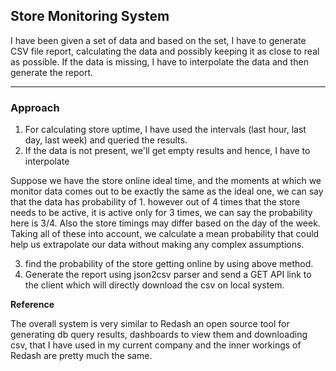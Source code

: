 ## Store Monitoring System

I have been given a set of data and based on the set, I have to generate CSV file report, calculating the data and possibly keeping it as close to real as possible.
If the data is missing, I have to interpolate the data and then generate the report.
___

### Approach

1. For calculating store uptime, I have used the intervals (last hour, last day, last week) and queried the results.
2. If the data is not present, we'll get empty results and hence, I have to interpolate

Suppose we have the store online ideal time, and the moments at which we monitor data comes out to be exactly the same as the ideal one, we can say that the data has probability of 1.
however out of 4 times that the store needs to be active, it is active only for 3 times, we can say the probability here is 3/4. Also the store timings may differ based on the day of the week.
Taking all of these into account, we calculate a mean probability that could help us extrapolate our data without making any complex assumptions.

3. find the probability of the store getting online by using above method.
4. Generate the report using json2csv parser and send a GET API link to the client which will directly download the csv on local system.


**Reference**

The overall system is very similar to Redash an open source tool for generating db query results, dashboards to view them and downloading csv, that I have used in my current company and the inner workings of Redash are pretty much the same.
